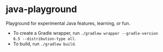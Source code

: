# java-playground
Playground for experimental Java features, learning, or fun.

* To create a Gradle wrapper, run `./gradlew wrapper --gradle-version 6.5 --distribution-type all`.
* To build, run `./gradlew build`.
